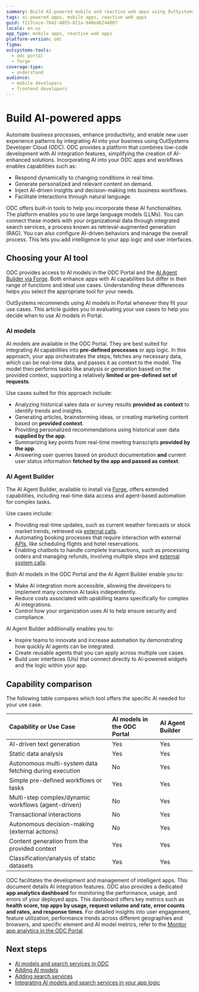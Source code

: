 ```yaml
---
summary: Build AI-powered mobile and reactive web apps using OutSystems Developer Cloud (ODC).
tags: ai-powered apps, mobile apps, reactive web apps
guid: f217cece-7042-4055-811a-948ed6244007
locale: en-us
app_type: mobile apps, reactive web apps
platform-version: odc
figma:
outsystems-tools:
  - odc portal
  - forge
coverage-type:
  - understand
audience:
  - mobile developers
  - frontend developers
---
```


# Build AI-powered apps

Automate business processes, enhance productivity, and enable new user experience patterns by integrating AI into your business using OutSystems Developer Cloud (ODC). ODC provides a platform that combines low-code development with AI integration features, simplifying the creation of AI-enhanced solutions. Incorporating AI into your ODC apps and workflows enables capabilities such as:

* Respond dynamically to changing conditions in real time.  
* Generate personalized and relevant content on demand.  
* Inject AI-driven insights and decision-making into business workflows.  
* Facilitate interactions through natural language.

ODC offers built-in tools to help you incorporate these AI functionalities. The platform enables you to use large language models (LLMs). You can connect these models with your organizational data through integrated search services, a process known as retrieval-augmented generation (RAG). You can also configure AI-driven behaviors and manage the overall process. This lets you add intelligence to your app logic and user interfaces.

## Choosing your Al tool

ODC provides access to AI models in the ODC Portal and the [AI Agent Builder via Forge](../use-ai/intro.md). Both enhance apps with AI capabilities but differ in their range of functions and ideal use cases. Understanding these differences helps you select the appropriate tool for your needs.

<div class="info" markdown="1">

OutSystems recommends using AI models in Portal whenever they fit your use cases. This article guides you in evaluating your use cases to help you decide when to use AI models in Portal.

</div>

### Al models

AI models are available in the ODC Portal. They are best suited for integrating AI capabilities into **pre-defined processes** or app logic. In this approach, your app orchestrates the steps, fetches any necessary data, which can be real-time data, and passes it as context to the model. The model then performs tasks like analysis or generation based on the provided context, supporting a relatively **limited or pre-defined set of requests**.

Use cases suited for this approach include: 

* Analyzing historical sales data or survey results **provided as context** to identify trends and insights.
* Generating articles, brainstorming ideas, or creating marketing content based on **provided context**.  
* Providing personalized recommendations using historical user data **supplied by the app**.  
* Summarizing key points from real-time meeting transcripts **provided by the app**.  
* Answering user queries based on product documentation **and** current user status information **fetched by the app and passed as context**.

### Al Agent Builder

The Al Agent Builder, available to install via [Forge](https://www.outsystems.com/forge/list), offers extended capabilities, including real-time data access and agent-based automation for complex tasks.

Use cases include:

* Providing real-time updates, such as current weather forecasts or stock market trends, retrieved via [external calls](../../integration-with-systems/intro.md).  
* Automating booking processes that require interaction with external [APIs](../../integration-with-systems/consume_rest/intro.md), like scheduling flights and hotel reservations.
* Enabling chatbots to handle complete transactions, such as processing orders and managing refunds, involving multiple steps and [external system calls](../../integration-with-systems/intro.md).

Both Al models in the ODC Portal and the Al Agent Builder enable you to:

* Make Al integration more accessible, allowing the developers to implement many common Al tasks independently.
* Reduce costs associated with upskilling teams specifically for complex Al integrations.
* Control how your organization uses Al to help ensure security and compliance.

Al Agent Builder additionally enables you to:

* Inspire teams to innovate and increase automation by demonstrating how quickly Al agents can be integrated.
* Create reusable agents that you can apply across multiple use cases.
* Build user interfaces (Uls) that connect directly to Al-powered widgets and the logic within your app.

## Capability comparison

The following table compares which tool offers the specific Al needed for your use case.

| Capability or Use Case | AI models in the ODC Portal | AI Agent Builder |
| :---- | :---- | :---- |
| AI-driven text generation | Yes | Yes |
| Static data analysis | Yes | Yes |
| Autonomous multi-system data fetching during execution | No | Yes |
| Simple pre-defined workflows or tasks | Yes | Yes |
| Multi-step complex/dynamic workflows (agent-driven) | No | Yes |
| Transactional interactions | No | Yes |
| Autonomous decision-making (external actions) | No | Yes |
| Content generation from the provided context | Yes | Yes |
| Classification/analysis of static datasets | Yes | Yes |

ODC facilitates the development and management of intelligent apps. This document details AI integration features. ODC also provides a dedicated **app analytics dashboard** for monitoring the performance, usage, and errors of your deployed apps. This dashboard offers key metrics such as **health score, top apps by usage, request volume and rate, error counts and rates, and response times**. For detailed insights into user engagement, feature utilization, performance trends across different geographies and browsers, and specific element and AI model metrics, refer to the [Monitor app analytics in the ODC Portal](../../monitor-and-troubleshoot/app-health.md).

## Next steps

* [AI models and search services in ODC](ai-models.md)
* [Adding AI models](add-ai-models.md)
* [Adding search services](add-ai-search-services.md)
* [Integrating AI models and search services in your app logic](integrate-ai-models-logic-rag.md)
